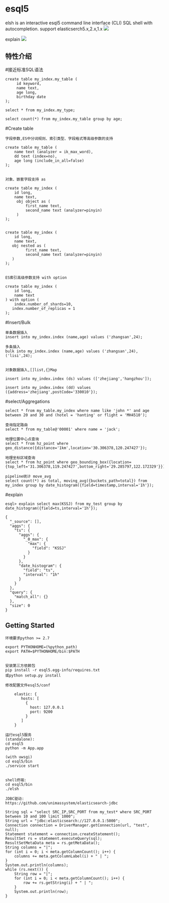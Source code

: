 # esql5
elsh is an interactive esql5 command line interface (CLI) SQL shell with autocompletion. support elasticserch5.x,2.x,1.x
![](https://github.com/unimassystem/esql5/blob/master/elsh.png)

explain
![](https://github.com/unimassystem/esql5/blob/master/explain.png)

特性介绍
----------------
#接近标准SQL语法

    create table my_index.my_table (
         id keyword,
         name text,
         age long,
         birthday date
    );
    
    select * from my_index.my_type;
    
    select count(*) from my_index.my_table group by age;
    

#Create table

	字段参数,ES中分词规则、索引类型、字段格式等高级参数的支持
	
	create table my_table (
		name text (analyzer = ik_max_word),
		dd text (index=no),
		age long (include_in_all=false)
	);
	
	
	对象、嵌套字段支持 as
	
	create table my_index (
		id long,
		name text,
         obj object as (
             first_name text,
             second_name text (analyzer=pinyin)
         )
    );
	
	
	create table my_index (
		id long,
		name text,
       obj nested as (
             first_name text,
             second_name text (analyzer=pinyin)
       )
    );


	ES索引高级参数支持 with option
	
	create table my_index (
		id long,
		name text
    ) with option (
    	index.number_of_shards=10,
       index.number_of_replicas = 1
    );
	

#Insert/Bulk

	单条数据插入
	insert into my_index.index (name,age) values ('zhangsan',24);
	
	多条插入
	bulk into my_index.index (name,age) values ('zhangsan',24),('lisi',24);

	
	对象数据插入,[]list,{}Map
	
	insert into my_index.index (ds) values (['zhejiang','hangzhou']);
			
	insert into my_index.index (dd) values ({address='zhejiang',postCode='330010'});
	
	
#select/Aggregations

	select * from my_table.my_index where name like 'john *' and age between 20 and 30 and (hotel = 'hanting' or flight = 'MH4510');
	
	查询指定路由
	select * from my_table@'00001' where name = 'jack';

	地理位置中心点查询
	select * from hz_point where geo_distance({distance='1km',location='30.306378,120.247427'});
	
	地理坐标区域查询
	select * from hz_point where geo_bounding_box({location={top_left='31.306378,119.247427',bottom_right='29.285797,122.172329'}});
	
	pipeline统计 move_avg
	select count(*) as total, moving_avg({buckets_path=total}) from my_index group by date_histogram({field=timestamp,interval='1h'});
	

#explain



	esql> explain select max(KSSJ) from my_test group by date_histogram({field=ts,interval='1h'});
	
	{
	  "_source": [], 
	  "aggs": {
	    "ts": {
	      "aggs": {
	        "_0_max": {
	          "max": {
	            "field": "KSSJ"
	          }
	        }
	      }, 
	      "date_histogram": {
	        "field": "ts", 
	        "interval": "1h"
	      }
	    }
	  }, 
	  "query": {
	    "match_all": {}
	  }, 
	  "size": 0
	}
	

	
Getting Started
----------------
	环境要求python >= 2.7

	export PYTHONHOME=(%python_path)
	export PATH=$PYTHONHOME/bin:$PATH
	
	
	安装第三方依赖包
	pip install -r esql5.egg-info/requires.txt
	或python setup.py install
		
	修改配置文件esql5/conf
	
		elastic: {
		   hosts: [
		     {
		       host: 127.0.0.1
		       port: 9200
		     }
		   ]
		}
		
	运行esql5服务 
	(standalone):
	cd esql5
	python -m App.app
	
	(with uwsgi)
	cd esql5/bin
	./service start
	
	
	shell终端:
	cd esql5/bin
	./elsh	

	JDBC驱动:
	https://github.com/unimassystem/elasticsearch-jdbc
 	
	String sql = "select SRC_IP,SRC_PORT from my_test* where SRC_PORT between 10 and 100 limit 1000";
	String url = "jdbc:elasticsearch://127.0.0.1:5000";
	Connection connection = DriverManager.getConnection(url, "test", null);
	Statement statement = connection.createStatement();
	ResultSet rs = statement.executeQuery(sql);
	ResultSetMetaData meta = rs.getMetaData();
	String columns = "|";
	for (int i = 0; i < meta.getColumnCount(); i++) {
		columns += meta.getColumnLabel(i) + " | ";
	}
	System.out.println(columns);
	while (rs.next()) {
		String row = "|";
		for (int i = 0; i < meta.getColumnCount(); i++) {
			row += rs.getString(i) + " | ";
		}
		System.out.println(row);
	}


